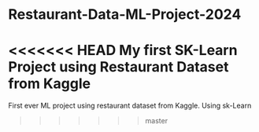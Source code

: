 # Restaurant-Data-ML-Project-2024
<<<<<<< HEAD
My first SK-Learn Project using Restaurant Dataset from Kaggle
=======
First ever ML project using restaurant dataset from Kaggle. Using sk-Learn
>>>>>>> master
